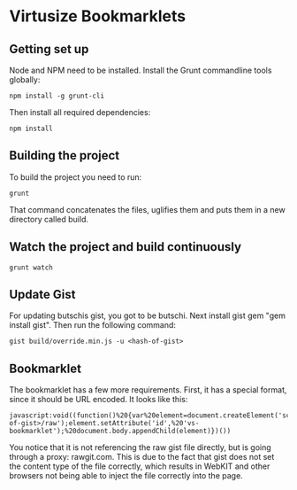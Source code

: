 # Virtusize Bookmarklets

## Getting set up 

Node and NPM need to be installed. Install the Grunt commandline tools
globally:

    npm install -g grunt-cli

Then install all required dependencies:
    
    npm install

## Building the project

To build the project you need to run:

    grunt

That command concatenates the files, uglifies them and puts them in a new
directory called build.

## Watch the project and build continuously

    grunt watch

## Update Gist
For updating butschis gist, you got to be butschi. Next install gist gem "gem
install gist". Then run the following command:

    gist build/override.min.js -u <hash-of-gist>

## Bookmarklet
The bookmarklet has a few more requirements. First, it has a special format,
since it should be URL encoded. It looks like this:

    javascript:void((function()%20{var%20element=document.createElement('script');%20element.setAttribute('src',%20'https://rawgit.com/butschi/<hash-of-gist>/raw');element.setAttribute('id',%20'vs-bookmarklet');%20document.body.appendChild(element)})())

You notice that it is not referencing the raw gist file directly, but is going
through a proxy: rawgit.com. This is due to the fact that gist does not set the
content type of the file correctly, which results in WebKIT and other browsers
not being able to inject the file correctly into the page.
